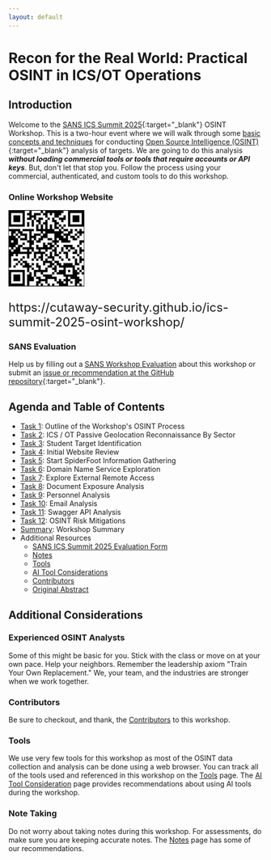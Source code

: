 ```yaml
---
layout: default
---
```


# Recon for the Real World: Practical OSINT in ICS/OT Operations
## Introduction

Welcome to the [SANS ICS Summit 2025](https://www.sans.org/cyber-security-training-events/ics-security-summit-2025/){:target="_blank"} OSINT Workshop. This is a two-hour event where we will walk through some [basic concepts and techniques](./abstract.md) for conducting [Open Source Intelligence (OSINT)](https://www.sans.org/osint/){:target="_blank"} analysis of targets. We are going to do this analysis **_without loading commercial tools or tools that require accounts or API keys_**. But, don't let that stop you. Follow the process using your commercial, authenticated, and custom tools to do this workshop.

### Online Workshop Website

[![](./img/ics-ot_osint_workshop.png)](https://cutaway-security.github.io/ics-summit-2025-osint-workshop)

<p style="font-size: 24px;">https://cutaway-security.github.io/ics-summit-2025-osint-workshop/</p>

### SANS Evaluation

Help us by filling out a [SANS Workshop Evaluation](eval.md) about this workshop or submit an [issue or recommendation at the GitHub repository](https://github.com/cutaway-security/ics-summit-2025-osint-workshop){:target="_blank"}.

## Agenda and Table of Contents

* [Task 1](task1.md): Outline of the Workshop's OSINT Process
* [Task 2](task2.md): ICS / OT Passive Geolocation Reconnaissance By Sector
* [Task 3](task3.md): Student Target Identification
* [Task 4](task4.md): Initial Website Review
* [Task 5](task5.md): Start SpiderFoot Information Gathering
* [Task 6](task6.md): Domain Name Service Exploration
* [Task 7](task7.md): Explore External Remote Access
* [Task 8](task8.md): Document Exposure Analysis
* [Task 9](task9.md): Personnel Analysis
* [Task 10](task10.md): Email Analysis
* [Task 11](task11.md): Swagger API Analysis
* [Task 12](task12.md): OSINT Risk Mitigations
* [Summary](summary.md): Workshop Summary
* Additional Resources
    * [SANS ICS Summit 2025 Evaluation Form](eval.md)
    * [Notes](notes.md)
    * [Tools](tools.md)
    * [AI Tool Considerations](ai_tools.md)
    * [Contributors](contributors.md)
    * [Original Abstract](abstract.md)

## Additional Considerations

### Experienced OSINT Analysts

Some of this might be basic for you. Stick with the class or move on at your own pace. Help your neighbors. Remember the leadership axiom "Train Your Own Replacement." We, your team, and the industries are stronger when we work together. 

### Contributors

Be sure to checkout, and thank, the [Contributors](contributors.md) to this workshop.

### Tools

We use very few tools for this workshop as most of the OSINT data collection and analysis can be done using a web browser. You can track all of the tools used and referenced in this workshop on the [Tools](tools.md) page. The [AI Tool Consideration](./ai_tools.md) page provides recommendations about using AI tools during the workshop.

### Note Taking

Do not worry about taking notes during this workshop. For assessments, do make sure you are keeping accurate notes. The [Notes](notes.md) page has some of our recommendations.